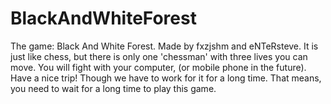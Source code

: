 # BlackAndWhiteForest
The game: Black And White Forest.
Made by fxzjshm and eNTeRsteve.
It is just like chess,
but there is only one 'chessman' with three lives you can move.
You will fight with your computer, (or mobile phone in the future).
Have a nice trip!
Though we have to work for it for a long time.
That means, you need to wait for a long time to play this game.
